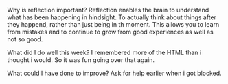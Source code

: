  Why is reflection important?
 Reflection enables the brain to understand what has been happening in hindsight. To actually think about things after they happend, rather than just being in th moment. This allows you to learn from mistakes and to continue to grow from good experiences as well as not so good.


 What did I do well this week?
 I remembered more of the HTML than i thought i would. So it was fun going over that again.

 What could I have done to improve?
 Ask for help earlier when i got blocked.
